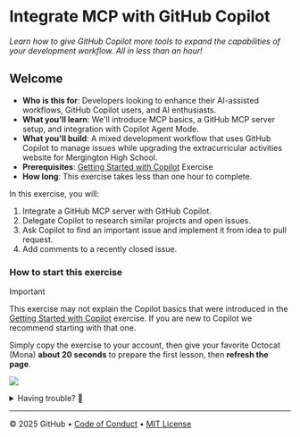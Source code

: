 # Integrate MCP with GitHub Copilot

_Learn how to give GitHub Copilot more tools to expand the capabilities of your development workflow. All in less than an hour!_

## Welcome

- **Who is this for**: Developers looking to enhance their AI-assisted workflows, GitHub Copilot users, and AI enthusiasts.
- **What you'll learn**: We'll introduce MCP basics, a GitHub MCP server setup, and integration with Copilot Agent Mode.
- **What you'll build**: A mixed development workflow that uses GitHub Copilot to manage issues while upgrading the extracurricular activities website for Mergington High School.
- **Prerequisites**: [Getting Started with Copilot](https://github.com/skills/getting-started-with-github-copilot) Exercise
- **How long**: This exercise takes less than one hour to complete.

In this exercise, you will:

1. Integrate a GitHub MCP server with GitHub Copilot.
2. Delegate Copilot to research similar projects and open issues.
3. Ask Copilot to find an important issue and implement it from idea to pull request.
4. Add comments to a recently closed issue.

### How to start this exercise

> [!IMPORTANT]
> This exercise may not explain the Copilot basics that were introduced in the [Getting Started with Copilot](https://github.com/skills/getting-started-with-github-copilot) exercise. If you are new to Copilot we recommend starting with that one.

Simply copy the exercise to your account, then give your favorite Octocat (Mona) **about 20 seconds** to prepare the first lesson, then **refresh the page**.

[![](https://img.shields.io/badge/Copy%20Exercise-%E2%86%92-1f883d?style=for-the-badge&logo=github&labelColor=197935)](https://github.com/new?template_owner=skills&template_name=integrate-mcp-with-copilot&owner=%40me&name=skills-integrate-mcp-with-copilot&description=Exercise:+Integrate+Model+Context+Protocol+with+GitHub+Copilot&visibility=public)

<details>
<summary>Having trouble? 🤷</summary><br/>

When copying the exercise, we recommend the following settings:

- For owner, choose your personal account or an organization to host the repository.

- We recommend creating a public repository, since private repositories will use Actions minutes.

If the exercise isn't ready in 20 seconds, please check the [Actions](../../actions) tab.

- Check to see if a job is running. Sometimes it simply takes a bit longer.

- If the page shows a failed job, please submit an issue. Nice, you found a bug! 🐛

</details>

---

&copy; 2025 GitHub &bull; [Code of Conduct](https://www.contributor-covenant.org/version/2/1/code_of_conduct/code_of_conduct.md) &bull; [MIT License](https://gh.io/mit)
